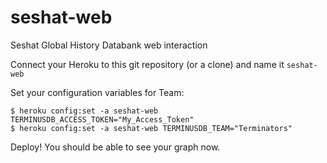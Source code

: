 # seshat-web

Seshat Global History Databank web interaction

Connect your Heroku to this git repository (or a clone) and name it `seshat-web`

Set your configuration variables for Team:

```
$ heroku config:set -a seshat-web TERMINUSDB_ACCESS_TOKEN="My_Access_Token"
$ heroku config:set -a seshat-web TERMINUSDB_TEAM="Terminators"
```

Deploy! You should be able to see your graph now.
